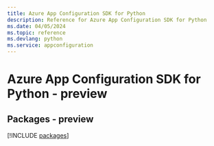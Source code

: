 ```yaml
---
title: Azure App Configuration SDK for Python
description: Reference for Azure App Configuration SDK for Python
ms.date: 04/05/2024
ms.topic: reference
ms.devlang: python
ms.service: appconfiguration
---
```

# Azure App Configuration SDK for Python - preview
## Packages - preview
[!INCLUDE [packages](app-configuration-index.md)]